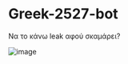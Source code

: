 # Greek-2527-bot
Να το κάνω leak αφού σκαμάρει?


![image](https://github.com/typolua/Greek-2527-bot/assets/106812836/9653205a-7af0-42bc-a36c-4729c8610a2d)
